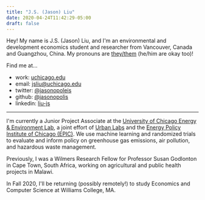 ```yaml
---
title: "J.S. (Jason) Liu"
date: 2020-04-24T11:42:29-05:00
draft: false
---
```


Hey! My name is J.S. (Jason) Liu, and I'm an environmental and development 
economics student and researcher from Vancouver, Canada and Guangzhou, China. My pronouns are [they/them](//my.pronoun.is/they) (he/him are okay too)!

Find me at...
* work: [uchicago.edu](//urbanlabs.uchicago.edu/people/jason-liu)
* email: <jsliu@uchicago.edu>
* twitter: [@jasonopoleis](//twitter.com/jasonopoleis)
* github: [@jasonopolis](//github.com/jasonopolis)
* linkedin: [liu-js](//linkedin.com/in/liu-js)

---

I'm currently a Junior Project Associate at the 
[University of Chicago Energy & Environment Lab](https://urbanlabs.uchicago.edu/labs/energy-environment), a joint effort of [Urban Labs](https://urbanlabs.uchicago.edu/) and the [Energy Policy Institute of Chicago (EPIC)](https://epic.uchicago.edu/). We use machine learning and randomized trials to evaluate and inform policy on greenhouse gas emissions, air pollution, and hazardous waste management. 

Previously, I was a Wilmers Research Fellow for Professor Susan Godlonton in Cape Town, South Africa, working on agricultural and public health projects in Malawi.

In Fall 2020, I'll be returning (possibly remotely!) to study Economics and 
Computer Science at Williams College, MA. 
